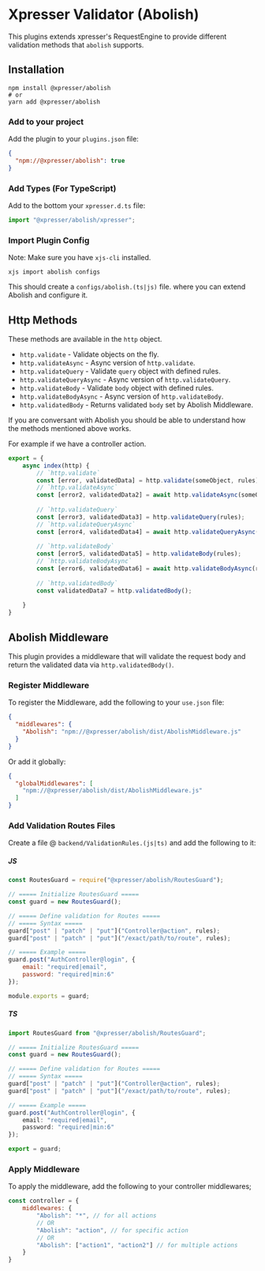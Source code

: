 # Xpresser Validator (Abolish)

This plugins extends xpresser's RequestEngine to provide different validation methods that `abolish` supports.

## Installation
```shell
npm install @xpresser/abolish
# or
yarn add @xpresser/abolish
```

### Add to your project
Add the plugin to your `plugins.json` file:
```json
{
  "npm://@xpresser/abolish": true
}
```

### Add Types (For TypeScript)
Add to the bottom your `xpresser.d.ts` file:
```typescript
import "@xpresser/abolish/xpresser";
```

### Import Plugin Config
Note: Make sure you have `xjs-cli` installed.

```shell
xjs import abolish configs
```

This should create a `configs/abolish.(ts|js)` file. where you can extend Abolish and configure it.



## Http Methods
These methods are available in the `http` object.

 - `http.validate` - Validate objects on the fly.
 - `http.validateAsync` - Async version of `http.validate`.
 - `http.validateQuery` - Validate `query` object with defined rules.
 - `http.validateQueryAsync` - Async version of `http.validateQuery`.
 - `http.validateBody` - Validate `body` object with defined rules.
 - `http.validateBodyAsync` - Async version of `http.validateBody`.
 - `http.validatedBody` - Returns validated `body` set by Abolish Middleware.


If you are conversant with Abolish you should be able to understand how the methods mentioned above works.

For example if we have a controller action.

```typescript
export = {
    async index(http) {
        // `http.validate`
        const [error, validatedData] = http.validate(someObject, rules);
        // `http.validateAsync`
        const [error2, validatedData2] = await http.validateAsync(someObject, rules);
        
        // `http.validateQuery`
        const [error3, validatedData3] = http.validateQuery(rules);
        // `http.validateQueryAsync`
        const [error4, validatedData4] = await http.validateQueryAsync(rules);
        
        // `http.validateBody`
        const [error5, validatedData5] = http.validateBody(rules);
        // `http.validateBodyAsync`
        const [error6, validatedData6] = await http.validateBodyAsync(rules);
        
        // `http.validatedBody`
        const validatedData7 = http.validatedBody();
        
    }
}
```

## Abolish Middleware
This plugin provides a middleware that will validate the request body and return the validated data via `http.validatedBody()`.

### Register Middleware
To register the Middleware, add the following to your `use.json` file:
```json
{
  "middlewares": {
    "Abolish": "npm://@xpresser/abolish/dist/AbolishMiddleware.js"
  }
}
```

Or add it globally:

```json
{
  "globalMiddlewares": [
    "npm://@xpresser/abolish/dist/AbolishMiddleware.js"
  ]
}
```

### Add Validation Routes Files
Create a file @ `backend/ValidationRules.(js|ts)` and add the following to it:

##### JS
```javascript
const RoutesGuard = require("@xpresser/abolish/RoutesGuard");

// ===== Initialize RoutesGuard =====
const guard = new RoutesGuard();

// ===== Define validation for Routes =====
// ===== Syntax =====
guard["post" | "patch" | "put"]("Controller@action", rules);
guard["post" | "patch" | "put"]("/exact/path/to/route", rules);

// ===== Example =====
guard.post("AuthController@login", {
    email: "required|email",
    password: "required|min:6"
});

module.exports = guard;
```
##### TS
```typescript
import RoutesGuard from "@xpresser/abolish/RoutesGuard";

// ===== Initialize RoutesGuard =====
const guard = new RoutesGuard();

// ===== Define validation for Routes =====
// ===== Syntax =====
guard["post" | "patch" | "put"]("Controller@action", rules);
guard["post" | "patch" | "put"]("/exact/path/to/route", rules);

// ===== Example =====
guard.post("AuthController@login", {
    email: "required|email",
    password: "required|min:6"
});

export = guard;
```


### Apply Middleware
To apply the middleware, add the following to your controller middlewares;

```javascript
const controller = {
    middlewares: {
        "Abolish": "*", // for all actions
        // OR
        "Abolish": "action", // for specific action
        // OR
        "Abolish": ["action1", "action2"] // for multiple actions
    }
}
```